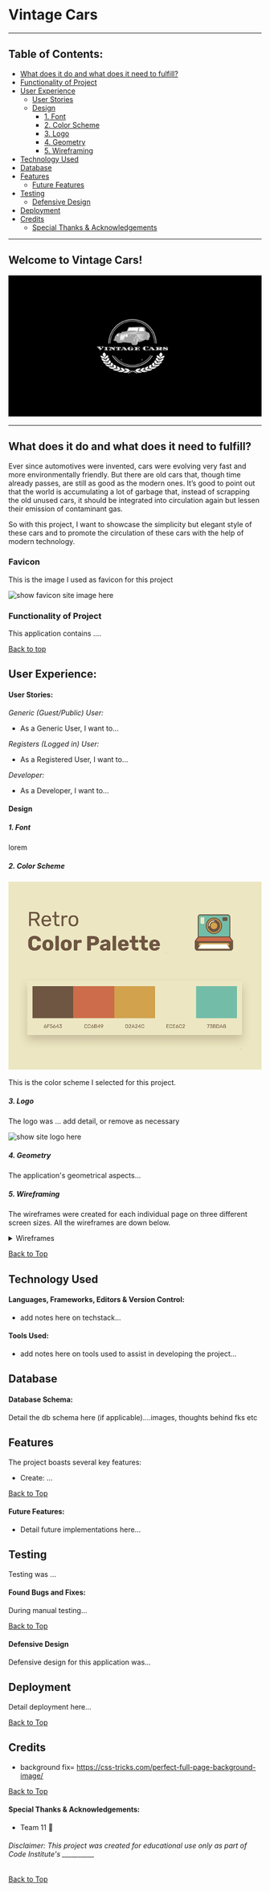# Vintage Cars
***
 
## Table of Contents:
* [What does it do and what does it need to fulfill?](#what-does-it-do-and-what-does-it-need-to-fulfill)
* [Functionality of Project](#functionality-of-project)
* [User Experience](#user-experience)
   * [User Stories](#user-stories)
   * [Design](#design)
       * [1. Font](#1-font)
       * [2. Color Scheme](#2-color-scheme)
       * [3. Logo](#3-logo)
       * [4. Geometry](#4-geometry)
       * [5. Wireframing](#5-wireframing)
* [Technology Used](#technology-used)
* [Database](#database)
* [Features](#features)
   * [Future Features](#future-features)
* [Testing](#testing)
   * [Defensive Design](#defensive-design)
* [Deployment](#deployment)
* [Credits](#credits)
   * [Special Thanks & Acknowledgements](#special-thanks--acknowledgements)
 
***
 
## Welcome to Vintage Cars!

![show final site image here](static/images/screenshots/sshot-logo-dark.png)
 
***
 
## What does it do and what does it need to fulfill?

Ever since automotives were invented, cars were evolving very fast and more environmentally friendly. But there are old cars that, though time already passes, are still as good as the modern ones. It’s good to point out that the world is accumulating a lot of garbage that, instead of scrapping the old unused cars, it should be integrated into circulation again but lessen their emission of contaminant gas.

So with this project, I want to showcase the simplicity but elegant style of these cars and to promote the circulation of these cars with the help of modern technology.

### Favicon
This is the image I used as favicon for this project

![show favicon site image here](static/images/favicon.ico)


### Functionality of Project
This application contains ....
 
[Back to top](#table-of-contents)
 
## User Experience:
 
#### User Stories:
_Generic (Guest/Public) User:_
* As a Generic User, I want to...
 
_Registers (Logged in) User:_
* As a Registered User, I want to...
 
_Developer:_
* As a Developer, I want to...
 
#### Design
 
##### 1. Font
lorem
 
##### 2. Color Scheme

![Color Scheme](static/images/retro-colors.png)
 
This is the color scheme I selected for this project.
 
##### 3. Logo
The logo was ... add detail, or remove as necessary
 
![show site logo here](assets/docs/image.png)
 
##### 4. Geometry
 
The application's geometrical aspects...
 
##### 5. Wireframing
 
The wireframes were created for each individual page on three different screen sizes. All the wireframes are down below.
 
<details>
<summary>Wireframes</summary>
Home page
 
![Home page](#)
 
Wish tree page
 
![Wish tree page](#)
 
Send wishes page
 
![Send wishes page](#)
 
Login/Register page
 
![Login/Register page](#)
 
</details>
 
[Back to Top](#table-of-contents)
 
## Technology Used
 
#### Languages, Frameworks, Editors & Version Control:
 
* add notes here on techstack...
 
#### Tools Used:
 
* add notes here on tools used to assist in developing the project...
 
## Database
 
#### Database Schema:
 
Detail the db schema here (if applicable)....images, thoughts behind fks etc
 
## Features
 
The project boasts several key features:
* Create: ...
 
[Back to Top](#table-of-contents)
 
#### Future Features:
 
* Detail future implementations here...
 
## Testing
 
Testing was ...
 
#### Found Bugs and Fixes:
 
During manual testing...
 
[Back to Top](#table-of-contents)
 
#### Defensive Design
 
Defensive design for this application was...
 
## Deployment
 
Detail deployment here...
 
[Back to Top](#table-of-contents)
 
## Credits
 
* background fix= https://css-tricks.com/perfect-full-page-background-image/
 
[Back to Top](#table-of-contents)
 
#### Special Thanks & Acknowledgements:
 
* Team 11 🤜
 
###### <i>Disclaimer: This project was created for educational use only as part of Code Institute's __________</i>
 
[Back to Top](#table-of-contents)